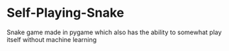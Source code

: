 # Self-Playing-Snake
Snake game made in pygame which also has the ability to somewhat play itself without machine learning 
